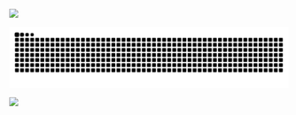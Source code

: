 ![](https://github-readme-stats.vercel.app/api?username=koftamainee&theme=tokyonight&hide_border=false&include_all_commits=false&count_private=false)<br/>

<picture>
  <source media="(prefers-color-scheme: dark)" srcset="https://zraw.githubusercontent.com/koftamainee/koftamainee/output/github-contribution-grid-snake-dark.svg">
  <source media="(prefers-color-scheme: light)" srcset="https://raw.githubusercontent.com/platane/koftamainee/koftamainee/github-contribution-grid-snake.svg">
  <img alt="github contribution grid snake animation" src="https://raw.githubusercontent.com/koftamainee/koftamainee/output/github-contribution-grid-snake.svg">
</picture>

[![](https://visitcount.itsvg.in/api?id=koftamainee&icon=0&color=0)](https://visitcount.itsvg.in)
